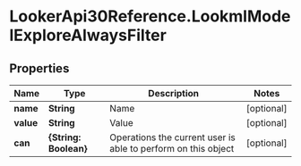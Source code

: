 # LookerApi30Reference.LookmlModelExploreAlwaysFilter

## Properties
Name | Type | Description | Notes
------------ | ------------- | ------------- | -------------
**name** | **String** | Name | [optional] 
**value** | **String** | Value | [optional] 
**can** | **{String: Boolean}** | Operations the current user is able to perform on this object | [optional] 


